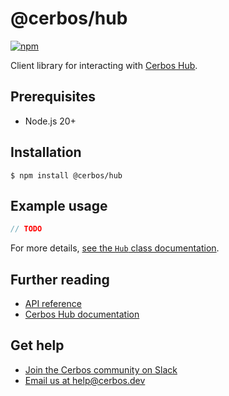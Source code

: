 # @cerbos/hub

[![npm](https://img.shields.io/npm/v/@cerbos/hub?style=flat-square)](https://www.npmjs.com/package/@cerbos/hub)

Client library for interacting with [Cerbos Hub](https://www.cerbos.dev/product-cerbos-hub).

## Prerequisites

- Node.js 20+

## Installation

```console
$ npm install @cerbos/hub
```

## Example usage

```typescript
// TODO
```

For more details, [see the `Hub` class documentation](../../docs/hub.hub.md).

## Further reading

- [API reference](../../docs/hub.md)
- [Cerbos Hub documentation](https://docs.cerbos.dev/cerbos-hub/)

## Get help

- [Join the Cerbos community on Slack](http://go.cerbos.io/slack)
- [Email us at help@cerbos.dev](mailto:help@cerbos.dev)
